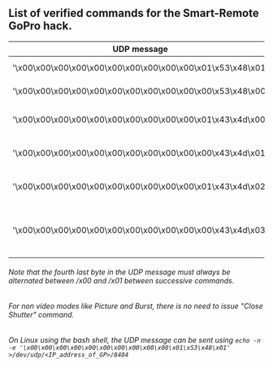 ## List of verified commands for the Smart-Remote GoPro hack.

| UDP message                                                | Purpose                   |
| -----------------------------------------------------------|:-------------------------:|
| '\x00\x00\x00\x00\x00\x00\x00\x00\x00\x00\x01\x53\x48\x01' | Open Shutter              |
| '\x00\x00\x00\x00\x00\x00\x00\x00\x00\x00\x00\x53\x48\x00' | Close Shutter             |
| '\x00\x00\x00\x00\x00\x00\x00\x00\x00\x00\x01\x43\x4d\x00' | Switch to Video mode      |
| '\x00\x00\x00\x00\x00\x00\x00\x00\x00\x00\x00\x43\x4d\x01' | Switch to Photo mode      |
| '\x00\x00\x00\x00\x00\x00\x00\x00\x00\x00\x01\x43\x4d\x02' | Switch to Burst mode      |
| '\x00\x00\x00\x00\x00\x00\x00\x00\x00\x00\x00\x43\x4d\x03' | Switch to Time-lapse mode |


###### Note that the fourth last byte in the UDP message must always be alternated between /x00 and /x01 between successive commands.
###### For non video modes like Picture and Burst, there is no need to issue "Close Shutter" command.
###### On Linux using the bash shell, the UDP message can be sent using `echo -n -e '\x00\x00\x00\x00\x00\x00\x00\x00\x00\x00\x01\x53\x48\x01' >/dev/udp/<IP_address_of_GP>/8484`
